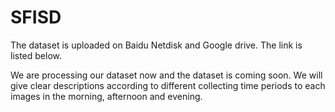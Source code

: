 # SFISD

The dataset is uploaded on Baidu Netdisk and Google drive. The link is listed below.


We are processing our dataset now and the dataset is coming soon. We will give clear descriptions according to different collecting time periods to each images in the morning, afternoon and evening. 
